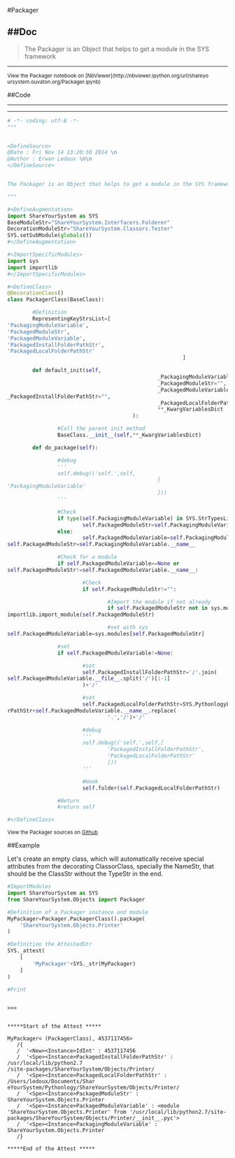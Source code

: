 

<!--
FrozenIsBool False
-->

#Packager

##Doc
----


>
> The Packager is an Object that helps to get a module in the SYS framework
>
>

----

<small>
View the Packager notebook on [NbViewer](http://nbviewer.ipython.org/url/shareyo
ursystem.ouvaton.org/Packager.ipynb)
</small>




<!--
FrozenIsBool False
-->

##Code

----

<ClassDocStr>

----

```python
# -*- coding: utf-8 -*-
"""


<DefineSource>
@Date : Fri Nov 14 13:20:38 2014 \n
@Author : Erwan Ledoux \n\n
</DefineSource>


The Packager is an Object that helps to get a module in the SYS framework

"""

#<DefineAugmentation>
import ShareYourSystem as SYS
BaseModuleStr="ShareYourSystem.Interfacers.Folderer"
DecorationModuleStr="ShareYourSystem.Classors.Tester"
SYS.setSubModule(globals())
#</DefineAugmentation>

#<ImportSpecificModules>
import sys
import importlib
#</ImportSpecificModules>

#<DefineClass>
@DecorationClass()
class PackagerClass(BaseClass):

        #Definition
        RepresentingKeyStrsList=[
'PackagingModuleVariable',
'PackagedModuleStr',
'PackagedModuleVariable',
'PackagedInstallFolderPathStr',
'PackagedLocalFolderPathStr'
                                                        ]

        def default_init(self,
                                                _PackagingModuleVariable=None,
                                                _PackagedModuleStr="",
                                                _PackagedModuleVariable=None,
_PackagedInstallFolderPathStr="",
                                                _PackagedLocalFolderPathStr="",
                                                **_KwargVariablesDict
                                        ):

                #Call the parent init method
                BaseClass.__init__(self,**_KwargVariablesDict)

        def do_package(self):

                #debug
                '''
                self.debug(('self.',self,
                                                [
'PackagingModuleVariable'
                                                ]))
                '''

                #Check
                if type(self.PackagingModuleVariable) in SYS.StrTypesList:
                        self.PackagedModuleStr=self.PackagingModuleVariable
                else:
                        self.PackagedModuleVariable=self.PackagingModuleVariable
self.PackagedModuleStr=self.PackagingModuleVariable.__name__

                #Check for a module
                if self.PackagedModuleVariable==None or
self.PackagedModuleStr!=self.PackagedModuleVariable.__name__:

                        #Check
                        if self.PackagedModuleStr!="":

                                #Import the module if not already
                                if self.PackagedModuleStr not in sys.modules:
importlib.import_module(self.PackagedModuleStr)

                                #set with sys
self.PackagedModuleVariable=sys.modules[self.PackagedModuleStr]

                #set
                if self.PackagedModuleVariable!=None:

                        #set
                        self.PackagedInstallFolderPathStr='/'.join(
self.PackagedModuleVariable.__file__.split('/')[:-1]
                        )+'/'

                        #set
                        self.PackagedLocalFolderPathStr=SYS.PythonlogyLocalFolde
rPathStr+self.PackagedModuleVariable.__name__.replace(
                                '.','/')+'/'

                        #debug
                        '''
                        self.debug(('self.',self,[
                                'PackagedInstallFolderPathStr',
                                'PackagedLocalFolderPathStr'
                                ]))
                        '''

                        #Hook
                        self.folder(self.PackagedLocalFolderPathStr)

                #Return
                #return self

#</DefineClass>


```

<small>
View the Packager sources on <a href="https://github.com/Ledoux/ShareYourSystem/
tree/master/Pythonlogy/ShareYourSystem/Objects/Packager"
target="_blank">Github</a>
</small>




<!---
FrozenIsBool True
-->

##Example

Let's create an empty class, which will automatically receive
special attributes from the decorating ClassorClass,
specially the NameStr, that should be the ClassStr
without the TypeStr in the end.

```python
#ImportModules
import ShareYourSystem as SYS
from ShareYourSystem.Objects import Packager

#Definition of a Packager instance and module
MyPackager=Packager.PackagerClass().package(
    'ShareYourSystem.Objects.Printer'
)

#Definition the AttestedStr
SYS._attest(
    [
        'MyPackager'+SYS._str(MyPackager)
    ]
)

#Print



```


```console
>>>


*****Start of the Attest *****

MyPackager< (PackagerClass), 4537117456>
   /{
   /  '<New><Instance>IdInt' : 4537117456
   /  '<Spe><Instance>PackagedInstallFolderPathStr' : /usr/local/lib/python2.7
/site-packages/ShareYourSystem/Objects/Printer/
   /  '<Spe><Instance>PackagedLocalFolderPathStr' : /Users/ledoux/Documents/Shar
eYourSystem/Pythonlogy/ShareYourSystem/Objects/Printer/
   /  '<Spe><Instance>PackagedModuleStr' : ShareYourSystem.Objects.Printer
   /  '<Spe><Instance>PackagedModuleVariable' : <module
'ShareYourSystem.Objects.Printer' from '/usr/local/lib/python2.7/site-
packages/ShareYourSystem/Objects/Printer/__init__.pyc'>
   /  '<Spe><Instance>PackagingModuleVariable' : ShareYourSystem.Objects.Printer
   /}

*****End of the Attest *****



```


